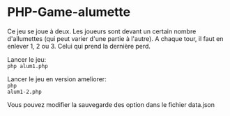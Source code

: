 # PHP-Game-alumette

Ce jeu se joue à deux. Les joueurs sont devant un certain nombre d'allumettes (qui peut varier d'une partie à l'autre). A chaque tour, il faut en enlever 1, 2 ou 3. Celui qui prend la dernière perd.</br>

Lancer le jeu:</br>
<code>php alum1.php</code></br>

Lancer le jeu en version ameliorer:</br>
<code>php alum1-2.php</code></br>

Vous pouvez modifier la sauvegarde des option dans le fichier data.json
